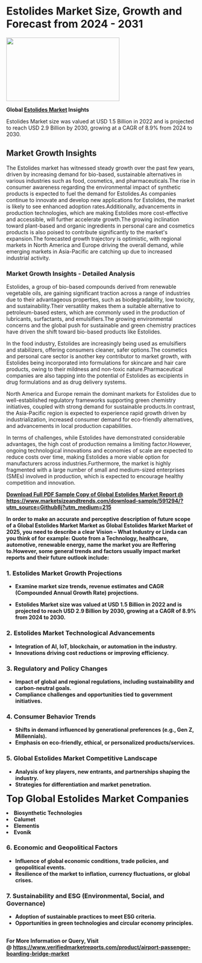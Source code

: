 <H1>Estolides Market Size, Growth and Forecast from 2024 - 2031</H1><img class="aligncenter size-medium wp-image-584254" src="https://thirdeyenews.in/wp-content/uploads/2024/09/Global-Market-Research-300x168.jpeg" alt="" width="300" height="168" /><p><strong>Global&nbsp;<a href="https://www.marketsizeandtrends.com/download-sample/591294/?utm_source=Github8j?utm_medium=215">Estolides Market</a> Insights</strong></p><p>Estolides Market size was valued at USD 1.5 Billion in 2022 and is projected to reach USD 2.9 Billion by 2030, growing at a CAGR of 8.9% from 2024 to 2030.</p><p><h2>Market Growth Insights</h2> <p>The Estolides market has witnessed steady growth over the past few years, driven by increasing demand for bio-based, sustainable alternatives in various industries such as food, cosmetics, and pharmaceuticals.The rise in consumer awareness regarding the environmental impact of synthetic products is expected to fuel the demand for Estolides.As companies continue to innovate and develop new applications for Estolides, the market is likely to see enhanced adoption rates.Additionally, advancements in production technologies, which are making Estolides more cost-effective and accessible, will further accelerate growth.The growing inclination toward plant-based and organic ingredients in personal care and cosmetics products is also poised to contribute significantly to the market's expansion.The forecasted growth trajectory is optimistic, with regional markets in North America and Europe driving the overall demand, while emerging markets in Asia-Pacific are catching up due to increased industrial activity.</p> <p><strong><a href="#"></a></strong></p> <h3>Market Growth Insights - Detailed Analysis</h3> <p>Estolides, a group of bio-based compounds derived from renewable vegetable oils, are gaining significant traction across a range of industries due to their advantageous properties, such as biodegradability, low toxicity, and sustainability.Their versatility makes them a suitable alternative to petroleum-based esters, which are commonly used in the production of lubricants, surfactants, and emulsifiers.The growing environmental concerns and the global push for sustainable and green chemistry practices have driven the shift toward bio-based products like Estolides.</p> <p>In the food industry, Estolides are increasingly being used as emulsifiers and stabilizers, offering consumers cleaner, safer options.The cosmetics and personal care sector is another key contributor to market growth, with Estolides being incorporated into formulations for skincare and hair care products, owing to their mildness and non-toxic nature.Pharmaceutical companies are also tapping into the potential of Estolides as excipients in drug formulations and as drug delivery systems.</p> <p>North America and Europe remain the dominant markets for Estolides due to well-established regulatory frameworks supporting green chemistry initiatives, coupled with strong demand for sustainable products.In contrast, the Asia-Pacific region is expected to experience rapid growth driven by industrialization, increased consumer demand for eco-friendly alternatives, and advancements in local production capabilities.</p> <p>In terms of challenges, while Estolides have demonstrated considerable advantages, the high cost of production remains a limiting factor.However, ongoing technological innovations and economies of scale are expected to reduce costs over time, making Estolides a more viable option for manufacturers across industries.Furthermore, the market is highly fragmented with a large number of small and medium-sized enterprises (SMEs) involved in production, which is expected to encourage healthy competition and innovation.</p> <p><strong><a href="#"></p><p><span class=""><strong>Download Full PDF Sample Copy of Global Estolides Market Report</strong> @ <a href="https://www.marketsizeandtrends.com/download-sample/591294/?utm_source=Github8j?utm_medium=215" target="_blank">https://www.marketsizeandtrends.com/download-sample/591294/?utm_source=Github8j?utm_medium=215</a></span></p><p>In order to make an accurate and perceptive description of future scope of a Global&nbsp;Estolides Market Market as Global&nbsp;Estolides Market Market of 2025, you need to describe a clear Vision &ndash; What Industry or Linda can you think of for example: Quote from a Technology, healthcare, automotive, renewable energy, name the market you are Reffering to.However, some general trends and factors usually impact market reports and their future outlook include:</p><h3>1.&nbsp;<strong>Estolides Market Growth Projections</strong></h3><ul><li>Examine market size trends, revenue estimates and CAGR (Compounded Annual Growth Rate) projections.</li><li><p>Estolides Market size was valued at USD 1.5 Billion in 2022 and is projected to reach USD 2.9 Billion by 2030, growing at a CAGR of 8.9% from 2024 to 2030.</p></li></ul><h3>2.&nbsp;<strong>Estolides Market Technological Advancements</strong></h3><ul><li>Integration of AI, IoT, blockchain, or automation in the industry.</li><li>Innovations driving cost reductions or improving efficiency.</li></ul><h3>3.&nbsp;<strong>Regulatory and Policy Changes</strong></h3><ul><li>Impact of global and regional regulations, including sustainability and carbon-neutral goals.</li><li>Compliance challenges and opportunities tied to government initiatives.</li></ul><h3>4.&nbsp;<strong>Consumer Behavior Trends</strong></h3><ul><li>Shifts in demand influenced by generational preferences (e.g., Gen Z, Millennials).</li><li>Emphasis on eco-friendly, ethical, or personalized products/services.</li></ul><h3>5.&nbsp;<strong>Global Estolides Market Competitive Landscape</strong></h3><ul><li>Analysis of key players, new entrants, and partnerships shaping the industry.</li><li>Strategies for differentiation and market penetration.</li></ul><p data-pm-slice="1 1 []"><span style="color: inherit; font-family: inherit; font-size: 25px;">Top Global Estolides Market Companies</span></p><div class="" data-test-id=""><p><li>Biosynthetic Technologies</li><li> Calumet</li><li> Elementis</li><li> Evonik</li></p></div><h3>6.&nbsp;<strong>Economic and Geopolitical Factors</strong></h3><ul><li>Influence of global economic conditions, trade policies, and geopolitical events.</li><li>Resilience of the market to inflation, currency fluctuations, or global crises.</li></ul><h3>7.&nbsp;<strong>Sustainability and ESG (Environmental, Social, and Governance)</strong></h3><ul><li>Adoption of sustainable practices to meet ESG criteria.</li><li>Opportunities in green technologies and circular economy principles.</li></ul><h2><strong style="font-size: 14px;">For More Information or Query, Visit @&nbsp;</strong><a style="background-color: #ffffff; font-size: 14px;" href="https://www.marketsizeandtrends.com/report/estolides-market/" target="_blank">https://www.verifiedmarketreports.com/product/airport-passenger-boarding-bridge-market</a></h2>
